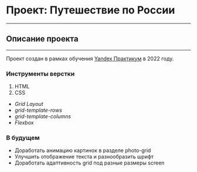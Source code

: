 # Проект: Путешествие по России
------
## Описание проекта
------
Проект создан в рамках обучения [Yandex Практикум](https://practicum.yandex.ru/) в 2022 году.

### Инструменты верстки
1. HTML
2. CSS
* *Grid Layout*
* *grid-template-rows*
* *grid-template-columns*
* *Flexbox*

### В будущем
* Доработать анимацию картинок в разделе photo-grid
* Улучшить отображение текста и разнообразить шрифт
* Доработать адаптивность grid под разные размеры screen




